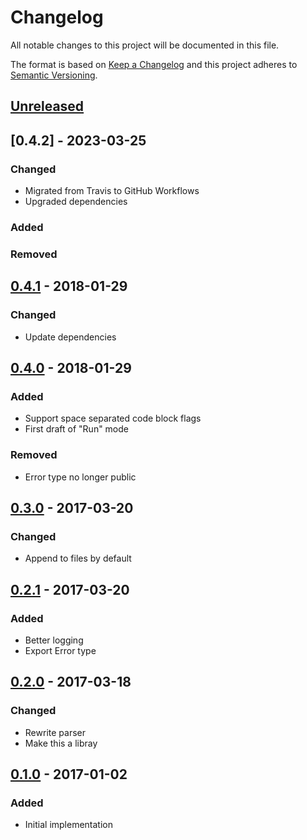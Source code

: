 <!-- markdownlint-disable MD024 -->
# Changelog

All notable changes to this project will be documented in this file.

The format is based on [Keep a Changelog](http://keepachangelog.com/en/1.0.0/)
and this project adheres to [Semantic Versioning](http://semver.org/spec/v2.0.0.html).

## [Unreleased]

## [0.4.2] - 2023-03-25

### Changed

- Migrated from Travis to GitHub Workflows
- Upgraded dependencies

### Added

### Removed

## [0.4.1] - 2018-01-29

### Changed

- Update dependencies

## [0.4.0] - 2018-01-29

### Added

- Support space separated code block flags
- First draft of "Run" mode

### Removed

- Error type no longer public

## [0.3.0] - 2017-03-20

### Changed

- Append to files by default

## [0.2.1] - 2017-03-20

### Added

- Better logging
- Export Error type

## [0.2.0] - 2017-03-18

### Changed

- Rewrite parser
- Make this a libray

## [0.1.0] - 2017-01-02

### Added

- Initial implementation

[Unreleased]: https://github.com/killercup/waltz/compare/waltz-0.4.1...HEAD
[0.4.1]: https://github.com/killercup/waltz/compare/waltz-0.4.0...waltz-0.4.1
[0.4.0]: https://github.com/killercup/waltz/compare/waltz-0.3.0...waltz-0.4.0
[0.3.0]: https://github.com/killercup/waltz/compare/waltz-0.2.1...waltz-0.3.0
[0.2.1]: https://github.com/killercup/waltz/compare/waltz-0.2.0...waltz-0.2.1
[0.2.0]: https://github.com/killercup/waltz/compare/waltz-0.1.0...waltz-0.2.0
[0.1.0]: https://github.com/killercup/waltz/compare/38ba3332f48daaa98ab437672c6a10f478454c2c...waltz-0.1.0
